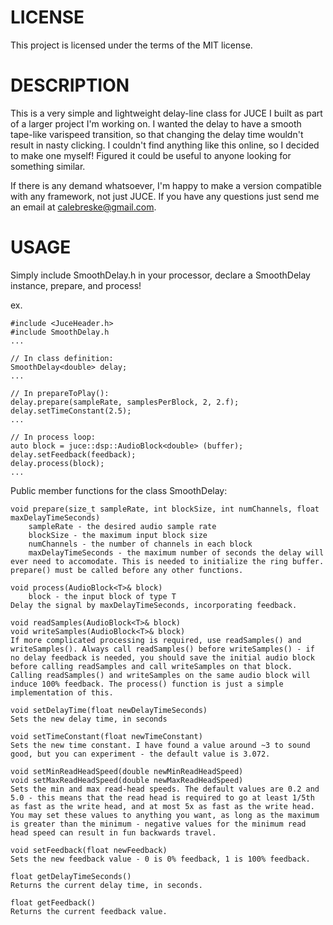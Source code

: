 # LICENSE
This project is licensed under the terms of the MIT license.

# DESCRIPTION
This is a very simple and lightweight delay-line class for JUCE I built as part of a larger project I'm working on. I wanted the delay to have a smooth tape-like varispeed transition, so that changing the delay time wouldn't result in nasty clicking. I couldn't find anything like this online, so I decided to make one myself! Figured it could be useful to anyone looking for something similar.

If there is any demand whatsoever, I'm happy to make a version compatible with any framework, not just JUCE. If you have any questions just send me an email at calebreske@gmail.com.

# USAGE
Simply include SmoothDelay.h in your processor, declare a SmoothDelay instance, prepare, and process!

ex.
```
#include <JuceHeader.h>
#include SmoothDelay.h
...

// In class definition:
SmoothDelay<double> delay;
...

// In prepareToPlay():
delay.prepare(sampleRate, samplesPerBlock, 2, 2.f);
delay.setTimeConstant(2.5);
...

// In process loop:
auto block = juce::dsp::AudioBlock<double> (buffer);
delay.setFeedback(feedback);
delay.process(block);
...
```


Public member functions for the class SmoothDelay:

```
void prepare(size_t sampleRate, int blockSize, int numChannels, float maxDelayTimeSeconds)
    sampleRate - the desired audio sample rate
    blockSize - the maximum input block size
    numChannels - the number of channels in each block
    maxDelayTimeSeconds - the maximum number of seconds the delay will ever need to accomodate. This is needed to initialize the ring buffer.
prepare() must be called before any other functions.

void process(AudioBlock<T>& block)
    block - the input block of type T
Delay the signal by maxDelayTimeSeconds, incorporating feedback.
    
void readSamples(AudioBlock<T>& block)
void writeSamples(AudioBlock<T>& block)
If more complicated processing is required, use readSamples() and writeSamples(). Always call readSamples() before writeSamples() - if no delay feedback is needed, you should save the initial audio block before calling readSamples and call writeSamples on that block. Calling readSamples() and writeSamples on the same audio block will induce 100% feedback. The process() function is just a simple implementation of this.
    
void setDelayTime(float newDelayTimeSeconds)
Sets the new delay time, in seconds
    
void setTimeConstant(float newTimeConstant)
Sets the new time constant. I have found a value around ~3 to sound good, but you can experiment - the default value is 3.072.

void setMinReadHeadSpeed(double newMinReadHeadSpeed)
void setMaxReadHeadSpeed(double newMaxReadHeadSpeed)
Sets the min and max read-head speeds. The default values are 0.2 and 5.0 - this means that the read head is required to go at least 1/5th as fast as the write head, and at most 5x as fast as the write head. You may set these values to anything you want, as long as the maximum is greater than the minimum - negative values for the minimum read head speed can result in fun backwards travel.

void setFeedback(float newFeedback)
Sets the new feedback value - 0 is 0% feedback, 1 is 100% feedback.

float getDelayTimeSeconds()
Returns the current delay time, in seconds.
    
float getFeedback()
Returns the current feedback value.
```
